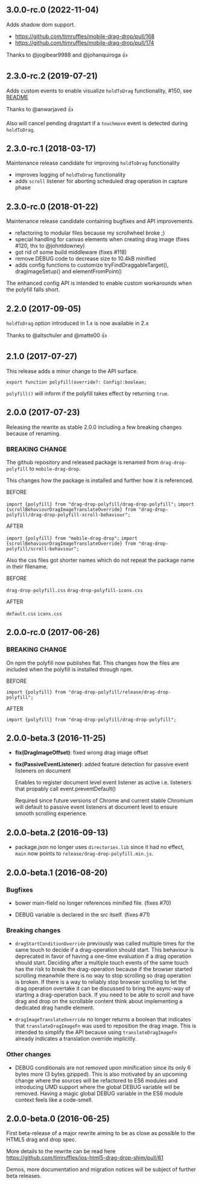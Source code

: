 ## 3.0.0-rc.0 (2022-11-04)

Adds shadow dom support.

* https://github.com/timruffles/mobile-drag-drop/pull/168 
* https://github.com/timruffles/mobile-drag-drop/pull/174

Thanks to @jogibear9988 and @johanquiroga :+1:

## 2.3.0-rc.2 (2019-07-21)

Adds custom events to enable visualize `holdToDrag` functionality, #150,
see [README](https://github.com/timruffles/mobile-drag-drop#custom-events)

Thanks to @anwarjaved :+1:

Also will cancel pending dragstart if a `touchmove` event is detected during `holdToDrag`.

## 2.3.0-rc.1 (2018-03-17)

Maintenance release candidate for improving `holdToDrag` functionality

* improves logging of `holdToDrag` functionality
* adds `scroll` listener for aborting scheduled drag operation in capture phase

## 2.3.0-rc.0 (2018-01-22)

Maintenance release candidate containing bugfixes and API improvements.

* refactoring to modular files because my scrollwheel broke ;)
* special handling for canvas elements when creating drag image (fixes #120, thx to @johntdowney)
* got rid of some build middleware (fixes #118)
* remove DEBUG code to decrease size to 10.4kB minified
* adds config functions to customize tryFindDraggableTarget(), dragImageSetup() and elementFromPoint()

The enhanced config API is intended to enable custom workarounds when the polyfill falls short.

## 2.2.0 (2017-09-05)

`holdToDrag` option introduced in 1.x is now available in 2.x

Thanks to @altschuler and @matte00 :+1:

## 2.1.0 (2017-07-27)

This release adds a minor change to the API surface.

```TS
export function polyfill(override?: Config):boolean;
```

`polyfill()` will inform if the polyfill takes effect by returning `true`.

## 2.0.0 (2017-07-23)

Releasing the rewrite as stable 2.0.0 including a few breaking changes because of renaming. 

### BREAKING CHANGE

The github repository and released package is renamed from `drag-drop-polyfill` to `mobile-drag-drop`.

This changes how the package is installed and further how it is referenced.

BEFORE

`import {polyfill} from "drag-drop-polyfill/drag-drop-polyfill";`
`import {scrollBehaviourDragImageTranslateOverride} from "drag-drop-polyfill/drag-drop-polyfill-scroll-behaviour";` 

AFTER

`import {polyfill} from "mobile-drag-drop";`
`import {scrollBehaviourDragImageTranslateOverride} from "drag-drop-polyfill/scroll-behaviour";`


Also the css files got shorter names which do not repeat the package name in their filename.

BEFORE

`drag-drop-polyfill.css`
`drag-drop-polyfill-icons.css` 

AFTER

`default.css`
`icons.css`


## 2.0.0-rc.0 (2017-06-26)

### BREAKING CHANGE

On npm the polyfill now publishes flat.
This changes how the files are included
when the polyfill is installed through npm.

BEFORE

`import {polyfill} from "drag-drop-polyfill/release/drag-drop-polyfill";` 

AFTER

`import {polyfill} from "drag-drop-polyfill/drag-drop-polyfill";`


## 2.0.0-beta.3 (2016-11-25)

* **fix(DragImageOffset)**: fixed wrong drag image offset

* **fix(PassiveEventListener)**: added feature detection for passive event listeners on document

  Enables to register document level event listener as active i.e. listeners that propably call event.preventDefault()

  Required since future versions of Chrome and current stable Chromium will default to passive event listeners at document level to ensure smooth scrolling experience.
  
  
## 2.0.0-beta.2 (2016-09-13)

* package.json no longer uses `directories.lib` since it had no effect, `main` now points to `release/drag-drop-polyfill.min.js`.


## 2.0.0-beta.1 (2016-08-20)

### Bugfixes

* bower main-field no longer references minified file. (fixes #70)

* DEBUG variable is declared in the src itself. (fixes #71)

### Breaking changes

* `dragStartConditionOverride` previously was called multiple times for the same touch to decide if a drag-operation should start. This behaviour is deprecated in favor of having a one-time evaluation if a drag operation should start. Deciding after a multiple touch events of the same touch has the risk to break the drag-operation because if the browser started scrolling meanwhile there is no way to stop scrolling so drag operation is broken. If there is a way to reliably stop browser scrolling to let the drag operation overtake it can be discussed to bring the async-way of starting a drag-operation back. If you need to be able to scroll and have drag and drop on the scrollable content think about implementing a dedicated drag handle element.

* `dragImageTranslateOverride` no longer returns a boolean that indicates that `translateDragImageFn` was used to reposition the drag image. This is intended to simplify the API because using `translateDragImageFn` already indicates a translation override implicitly.

### Other changes

* DEBUG conditionals are not removed upon minification since its only 6 bytes more (3 bytes gzipped).
This is also motivated by an upcoming change where the sources will be refactored to ES6 modules and introducing UMD support where the global DEBUG variable will be removed.
Having a magic global DEBUG variable in the ES6 module context feels like a code-smell.


## 2.0.0-beta.0 (2016-06-25)

First beta-release of a major rewrite aiming to be as close as possible to
the HTML5 drag and drop spec.

More details to the rewrite can be read here https://github.com/timruffles/ios-html5-drag-drop-shim/pull/61

Demos, more documentation and migration notices will be subject of further beta releases.
